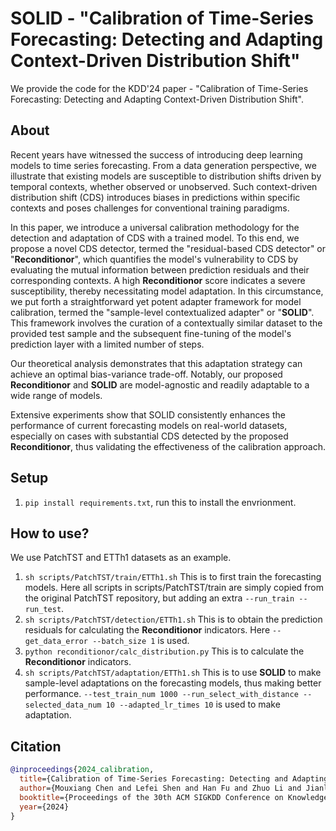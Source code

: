 # SOLID - "Calibration of Time-Series Forecasting: Detecting and Adapting Context-Driven Distribution Shift"

We provide the code for the KDD'24 paper - "Calibration of Time-Series Forecasting: Detecting and Adapting Context-Driven Distribution Shift".

## About

Recent years have witnessed the success of introducing deep learning models to time series forecasting. From a data generation perspective, we illustrate that existing models are susceptible to distribution shifts driven by temporal contexts, whether observed or unobserved. Such context-driven distribution shift (CDS) introduces biases in predictions within specific contexts and poses challenges for conventional training paradigms. 

In this paper, we introduce a universal calibration methodology for the detection and adaptation of CDS with a trained model. To this end, we propose a novel CDS detector, termed the "residual-based CDS detector" or "**Reconditionor**", which quantifies the model's vulnerability to CDS by evaluating the mutual information between prediction residuals and their corresponding contexts. A high **Reconditionor** score indicates a severe susceptibility, thereby necessitating model adaptation. In this circumstance, we put forth a straightforward yet potent adapter framework for model calibration, termed the "sample-level contextualized adapter" or "**SOLID**". This framework involves the curation of a contextually similar dataset to the provided test sample and the subsequent fine-tuning of the model's prediction layer with a limited number of steps. 

Our theoretical analysis demonstrates that this adaptation strategy can achieve an optimal bias-variance trade-off. Notably, our proposed **Reconditionor** and **SOLID** are model-agnostic and readily adaptable to a wide range of models. 

Extensive experiments show that SOLID consistently enhances the performance of current forecasting models on real-world datasets, especially on cases with substantial CDS detected by the proposed **Reconditionor**, thus validating the effectiveness of the calibration approach. 

## Setup 

1. `pip install requirements.txt`, run this to install the envrionment.

## How to use?

We use PatchTST and ETTh1 datasets as an example.

1. `sh scripts/PatchTST/train/ETTh1.sh` This is to first train the forecasting models. Here all scripts in scripts/PatchTST/train are simply copied from the original PatchTST repository, but adding an extra `--run_train --run_test`.
2. `sh scripts/PatchTST/detection/ETTh1.sh` This is to obtain the prediction residuals for calculating the **Reconditionor** indicators. Here `--get_data_error --batch_size 1` is used.
3. `python reconditionor/calc_distribution.py` This is to calculate the **Reconditionor** indicators.
4. `sh scripts/PatchTST/adaptation/ETTh1.sh` This is to use **SOLID** to make sample-level adaptations on the forecasting models, thus making better performance. `--test_train_num 1000 --run_select_with_distance --selected_data_num 10 --adapted_lr_times 10` is used to make adaptation.


## Citation

```bibtex
@inproceedings{2024_calibration,
  title={Calibration of Time-Series Forecasting: Detecting and Adapting Context-Driven Distribution Shift},
  author={Mouxiang Chen and Lefei Shen and Han Fu and Zhuo Li and Jianling Sun and Chenghao Liu}
  booktitle={Proceedings of the 30th ACM SIGKDD Conference on Knowledge Discovery and Data Mining},
  year={2024}
}
```

